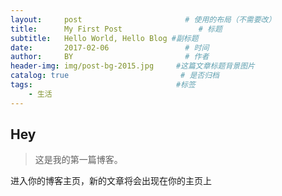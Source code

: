```yaml
---
layout:     post                       # 使用的布局（不需要改）
title:      My First Post                 # 标题 
subtitle:   Hello World, Hello Blog #副标题
date:       2017-02-06                 # 时间
author:     BY                         # 作者
header-img: img/post-bg-2015.jpg     #这篇文章标题背景图片
catalog: true                         # 是否归档
tags:                                #标签
    - 生活
---
```


## Hey
>这是我的第一篇博客。

进入你的博客主页，新的文章将会出现在你的主页上
